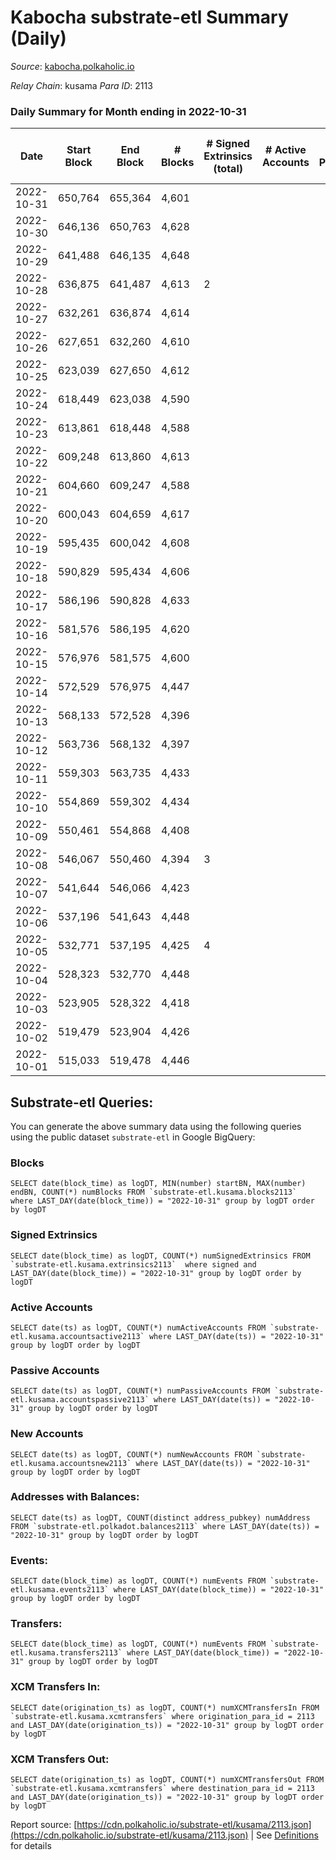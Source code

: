 # Kabocha substrate-etl Summary (Daily)

_Source_: [kabocha.polkaholic.io](https://kabocha.polkaholic.io)

*Relay Chain*: kusama
*Para ID*: 2113



### Daily Summary for Month ending in 2022-10-31


| Date | Start Block | End Block | # Blocks | # Signed Extrinsics (total) | # Active Accounts | # Passive | # New | # Addresses with Balances | # Events | # Transfers | # XCM Transfers In | # XCM Transfers Out | Issues | 
| ---- | ----------- | --------- | -------- | --------------------------- | ----------------- | --------- | ----- | ------------------------- | -------- | ----------- | ------------------ | ------------------- | ------ |
| 2022-10-31 | 650,764 | 655,364 | 4,601 |  |  |  |  | 13,216 | 9,217 |   |   |   |  |
| 2022-10-30 | 646,136 | 650,763 | 4,628 |  |  |  |  | 13,216 | 9,275 |   |   |   |  |
| 2022-10-29 | 641,488 | 646,135 | 4,648 |  |  |  |  |  | 9,311 |   |   |   |  |
| 2022-10-28 | 636,875 | 641,487 | 4,613 | 2 |  |  |  |  | 9,255 |   |   |   |  |
| 2022-10-27 | 632,261 | 636,874 | 4,614 |  |  |  |  | 13,216 | 9,243 |   |   |   |  |
| 2022-10-26 | 627,651 | 632,260 | 4,610 |  |  |  |  |  | 9,235 |   |   |   |  |
| 2022-10-25 | 623,039 | 627,650 | 4,612 |  |  |  |  |  | 9,240 |   |   |   |  |
| 2022-10-24 | 618,449 | 623,038 | 4,590 |  |  |  |  | 13,216 | 9,195 |   |   |   |  |
| 2022-10-23 | 613,861 | 618,448 | 4,588 |  |  |  |  | 13,216 | 9,191 |   |   |   |  |
| 2022-10-22 | 609,248 | 613,860 | 4,613 |  |  |  |  |  | 9,242 |   |   |   |  |
| 2022-10-21 | 604,660 | 609,247 | 4,588 |  |  |  |  | 13,216 | 9,194 |   |   |   |  |
| 2022-10-20 | 600,043 | 604,659 | 4,617 |  |  |  |  |  | 9,249 |   |   |   |  |
| 2022-10-19 | 595,435 | 600,042 | 4,608 |  |  |  |  | 13,216 | 9,232 |   |   |   |  |
| 2022-10-18 | 590,829 | 595,434 | 4,606 |  |  |  |  |  | 9,227 |   |   |   |  |
| 2022-10-17 | 586,196 | 590,828 | 4,633 |  |  |  |  | 13,216 | 9,282 |   |   |   |  |
| 2022-10-16 | 581,576 | 586,195 | 4,620 |  |  |  |  | 13,216 | 9,255 |   |   |   |  |
| 2022-10-15 | 576,976 | 581,575 | 4,600 |  |  |  |  | 13,216 | 9,215 |   |   |   |  |
| 2022-10-14 | 572,529 | 576,975 | 4,447 |  |  |  |  | 13,216 | 8,909 |   |   |   |  |
| 2022-10-13 | 568,133 | 572,528 | 4,396 |  |  |  |  |  | 8,807 |   |   |   |  |
| 2022-10-12 | 563,736 | 568,132 | 4,397 |  |  |  |  | 13,216 | 8,808 |   |   |   |  |
| 2022-10-11 | 559,303 | 563,735 | 4,433 |  |  |  |  | 13,216 | 8,884 |   |   |   |  |
| 2022-10-10 | 554,869 | 559,302 | 4,434 |  |  |  |  | 13,216 | 8,883 |   |   |   |  |
| 2022-10-09 | 550,461 | 554,868 | 4,408 |  |  |  |  | 13,216 | 8,831 |   |   |   |  |
| 2022-10-08 | 546,067 | 550,460 | 4,394 | 3 |  |  |  | 13,216 | 8,811 |   |   |   |  |
| 2022-10-07 | 541,644 | 546,066 | 4,423 |  |  |  |  | 13,216 | 8,861 |   |   |   |  |
| 2022-10-06 | 537,196 | 541,643 | 4,448 |  |  |  |  | 13,216 | 8,911 |   |   |   |  |
| 2022-10-05 | 532,771 | 537,195 | 4,425 | 4 |  |  |  | 13,216 | 8,895 |   |   |   |  |
| 2022-10-04 | 528,323 | 532,770 | 4,448 |  |  |  |  | 13,216 | 8,910 |   |   |   |  |
| 2022-10-03 | 523,905 | 528,322 | 4,418 |  |  |  |  |  | 8,851 |   |   |   |  |
| 2022-10-02 | 519,479 | 523,904 | 4,426 |  |  |  |  |  | 8,867 |   |   |   |  |
| 2022-10-01 | 515,033 | 519,478 | 4,446 |  |  |  |  |  | 8,910 |   |   |   |  |

## Substrate-etl Queries:
You can generate the above summary data using the following queries using the public dataset `substrate-etl` in Google BigQuery:


### Blocks
```
SELECT date(block_time) as logDT, MIN(number) startBN, MAX(number) endBN, COUNT(*) numBlocks FROM `substrate-etl.kusama.blocks2113`  where LAST_DAY(date(block_time)) = "2022-10-31" group by logDT order by logDT
```


### Signed Extrinsics
```
SELECT date(block_time) as logDT, COUNT(*) numSignedExtrinsics FROM `substrate-etl.kusama.extrinsics2113`  where signed and LAST_DAY(date(block_time)) = "2022-10-31" group by logDT order by logDT
```


### Active Accounts
```
SELECT date(ts) as logDT, COUNT(*) numActiveAccounts FROM `substrate-etl.kusama.accountsactive2113` where LAST_DAY(date(ts)) = "2022-10-31" group by logDT order by logDT
```


### Passive Accounts
```
SELECT date(ts) as logDT, COUNT(*) numPassiveAccounts FROM `substrate-etl.kusama.accountspassive2113` where LAST_DAY(date(ts)) = "2022-10-31" group by logDT order by logDT
```


### New Accounts
```
SELECT date(ts) as logDT, COUNT(*) numNewAccounts FROM `substrate-etl.kusama.accountsnew2113` where LAST_DAY(date(ts)) = "2022-10-31" group by logDT order by logDT
```


### Addresses with Balances:
```
SELECT date(ts) as logDT, COUNT(distinct address_pubkey) numAddress FROM `substrate-etl.polkadot.balances2113` where LAST_DAY(date(ts)) = "2022-10-31" group by logDT order by logDT
```


### Events:
```
SELECT date(block_time) as logDT, COUNT(*) numEvents FROM `substrate-etl.kusama.events2113` where LAST_DAY(date(block_time)) = "2022-10-31" group by logDT order by logDT
```


### Transfers:
```
SELECT date(block_time) as logDT, COUNT(*) numEvents FROM `substrate-etl.kusama.transfers2113` where LAST_DAY(date(block_time)) = "2022-10-31" group by logDT order by logDT
```


### XCM Transfers In:
```
SELECT date(origination_ts) as logDT, COUNT(*) numXCMTransfersIn FROM `substrate-etl.kusama.xcmtransfers` where origination_para_id = 2113 and LAST_DAY(date(origination_ts)) = "2022-10-31" group by logDT order by logDT
```


### XCM Transfers Out:
```
SELECT date(origination_ts) as logDT, COUNT(*) numXCMTransfersOut FROM `substrate-etl.kusama.xcmtransfers` where destination_para_id = 2113 and LAST_DAY(date(origination_ts)) = "2022-10-31" group by logDT order by logDT
```



Report source: [https://cdn.polkaholic.io/substrate-etl/kusama/2113.json](https://cdn.polkaholic.io/substrate-etl/kusama/2113.json) | See [Definitions](/DEFINITIONS.md) for details
